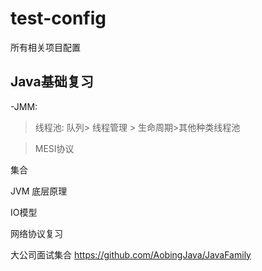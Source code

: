 # test-config
所有相关项目配置



Java基础复习
--------------------------------


-JMM:

> 线程池: 队列> 线程管理 > 生命周期>其他种类线程池

> MESI协议



集合

JVM 底层原理


IO模型

网络协议复习











大公司面试集合
https://github.com/AobingJava/JavaFamily
